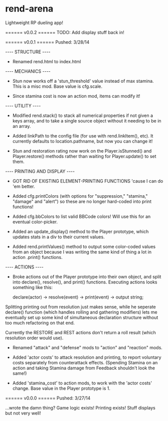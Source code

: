rend-arena
==========

Lightweight RP dueling app!


====== v0.0.2 ======
TODO: Add display stuff back in!

====== v0.0.1 ======
Pushed: 3/28/14

---- STRUCTURE ----
- Renamed rend.html to index.html


---- MECHANICS ----
- Stun now works off a 'stun_threshold' value instead of max stamina. This is a misc mod. Base value is cfg.scale.

- Since stamina cost is now an action mod, items can modify it!


---- UTILITY ----
- Modified rend.stack() to stack all numerical properties if not given a keys array, and to take a single source object without it needing to be in an array.

- Added linkPath to the config file (for use with rend.linkItem(), etc). It currently defaults to location.pathname, but now you can change it!

- Stun and restoration rating now work on the Player.isStunned() and Player.restore() methods rather than waiting for Player.update() to set them.

---- PRINTING AND DISPLAY ----
- GOT RID OF EXISTING ELEMENT-PRINTING FUNCTIONS 'cause I can do 'em better.

- Added cfg.printColors (with options for "suppression," "stamina," "damage" and "alert") so these are no longer hard-coded into print functions!

- Added cfg.bbColors to list valid BBCode colors! Will use this for an eventual color-picker.

- Added an update_display() method to the Player prototype, which updates stats in a div to their current values.

- Added rend.printValues() method to output some color-coded values from an object because I was writing the same kind of thing a lot in action .print() functions.


---- ACTIONS ----
- Broke actions out of the Player prototype into their own object, and split into declare(), resolve(), and print() functions. Executing actions looks something like this:

	declare(actor) -> resolve(event) -> print(event) -> output string;

Splitting printing out from resolution just makes sense, while he seperate declare() function (which handles rolling and gathering modifiers) lets me eventually set up some kind of simultaneous declaration structure without too much refactoring on that end.

Currently the RESTORE and REST actions don't return a roll result (which resolution order would use).

- Renamed "attack" and "defense" mods to "action" and "reaction" mods.

- Added 'actor costs' to attack resolution and printing, to report voluntary costs separately from counterattack effects. (Spending Stamina on an action and taking Stamina damage from Feedback shouldn't look the same!)

- Added 'stamina_cost' to action mods, to work with the 'actor costs' change. Base value in the Player prototype is 1.



====== v0.0.0 ======
Pushed: 3/27/14

...wrote the damn thing? Game logic exists! Printing exists! Stuff displays but not very well!
